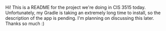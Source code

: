 Hi! This is a README for the project we're doing in CIS 3515 today. Unfortunately, my Gradle is taking an extremely long time to install, so the description of the app is pending. I'm planning on discussing this
later. Thanks so much :)
